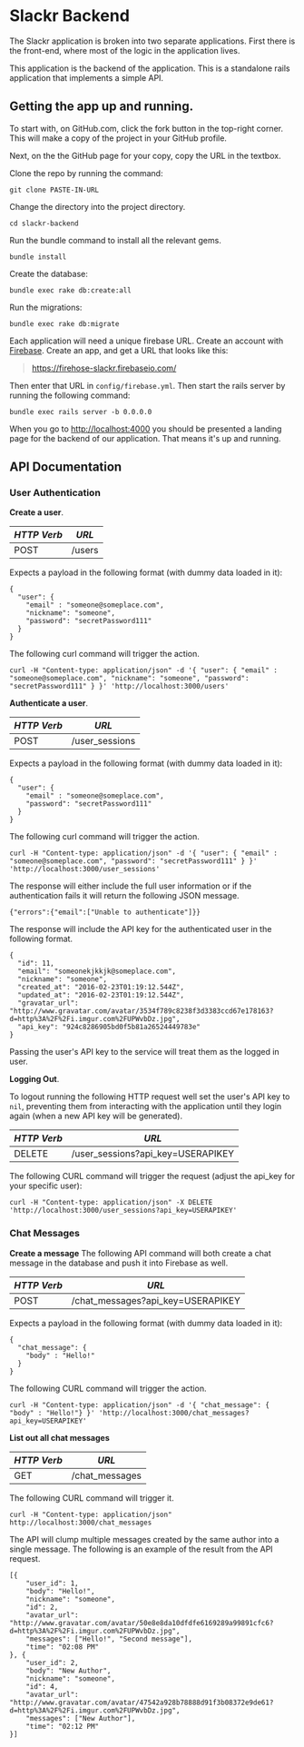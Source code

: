 # Slackr Backend

The Slackr application is broken into two separate applications.  First there is the front-end, where most of the logic in the application lives.

This application is the backend of the application.  This is a standalone rails application that implements a simple API.

## Getting the app up and running.

To start with, on GitHub.com, click the fork button in the top-right corner.  This will make a copy of the project in your GitHub profile.

Next, on the the GitHub page for your copy, copy the URL in the textbox.

Clone the repo by running the command:

```
git clone PASTE-IN-URL
```

Change the directory into the project directory.

```
cd slackr-backend
```

Run the bundle command to install all the relevant gems.

```
bundle install
```

Create the database:

```
bundle exec rake db:create:all
```

Run the migrations:

```
bundle exec rake db:migrate
```

Each application will need a unique firebase URL.  Create an account with [Firebase](https://www.firebase.com/).  Create an app, and get a URL that looks like this:

> https://firehose-slackr.firebaseio.com/

Then enter that URL in `config/firebase.yml`.  Then start the rails server by running the following command:

```
bundle exec rails server -b 0.0.0.0
```

When you go to [http://localhost:4000](http://localhost:4000) you should be presented a landing page for the backend of our application.  That means it's up and running.

## API Documentation

### User Authentication

**Create a user**.  

| *HTTP Verb* | *URL*         |
|-------------|:-------------:|
| POST        |  /users       |

Expects a payload in the following format (with dummy data loaded in it):

```
{
  "user": {
    "email" : "someone@someplace.com",
    "nickname": "someone",
    "password": "secretPassword111"
  }
}
```

The following curl command will trigger the action.

```
curl -H "Content-type: application/json" -d '{ "user": { "email" : "someone@someplace.com", "nickname": "someone", "password": "secretPassword111" } }' 'http://localhost:3000/users'
```

**Authenticate a user**.  


| *HTTP Verb* | *URL*           |
|-------------|:---------------:|
| POST        |  /user_sessions |

Expects a payload in the following format (with dummy data loaded in it):

```
{
  "user": {
    "email" : "someone@someplace.com",
    "password": "secretPassword111"
  }
}
```

The following curl command will trigger the action.

```
curl -H "Content-type: application/json" -d '{ "user": { "email" : "someone@someplace.com", "password": "secretPassword111" } }' 'http://localhost:3000/user_sessions'
```

The response will either include the full user information or if the authentication fails it will return the following JSON message.

```
{"errors":{"email":["Unable to authenticate"]}}
```

The response will include the API key for the authenticated user in the following format.

```
{
  "id": 11,
  "email": "someonekjkkjk@someplace.com",
  "nickname": "someone",
  "created_at": "2016-02-23T01:19:12.544Z",
  "updated_at": "2016-02-23T01:19:12.544Z",
  "gravatar_url": "http://www.gravatar.com/avatar/3534f789c8238f3d3383ccd67e178163?d=http%3A%2F%2Fi.imgur.com%2FUPWvbDz.jpg",
  "api_key": "924c8286905bd0f5b81a26524449783e"
}
```

Passing the user's API key to the service will treat them as the logged in user.

**Logging Out**.  

To logout running the following HTTP request well set the user's API key to `nil`, preventing them from interacting with the application until they login again (when a new API key will be generated).

| *HTTP Verb* | *URL*                              |
|-------------|:----------------------------------:|
| DELETE      |  /user_sessions?api_key=USERAPIKEY |

The following CURL command will trigger the request (adjust the api_key for your specific user):

```
curl -H "Content-type: application/json" -X DELETE 'http://localhost:3000/user_sessions?api_key=USERAPIKEY'
```
### Chat Messages

**Create a message**  The following API command will both create a chat message in the database and push it into Firebase as well.

| *HTTP Verb* | *URL*                              |
|-------------|:----------------------------------:|
| POST        |  /chat_messages?api_key=USERAPIKEY |

Expects a payload in the following format (with dummy data loaded in it):

```
{
  "chat_message": {
    "body" : "Hello!"
  }
}
```

The following CURL command will trigger the action.

```
curl -H "Content-type: application/json" -d '{ "chat_message": { "body" : "Hello!"} }' 'http://localhost:3000/chat_messages?api_key=USERAPIKEY'
```


**List out all chat messages**


| *HTTP Verb* | *URL*           |
|-------------|:---------------:|
| GET         |  /chat_messages |

The following CURL command will trigger it.

```
curl -H "Content-type: application/json" http://localhost:3000/chat_messages
```

The API will clump multiple messages created by the same author into a single message.  The following is an example of the result from the API request.

```
[{
	"user_id": 1,
	"body": "Hello!",
	"nickname": "someone",
	"id": 2,
	"avatar_url": "http://www.gravatar.com/avatar/50e8e8da10dfdfe6169289a99891cfc6?d=http%3A%2F%2Fi.imgur.com%2FUPWvbDz.jpg",
	"messages": ["Hello!", "Second message"],
	"time": "02:08 PM"
}, {
	"user_id": 2,
	"body": "New Author",
	"nickname": "someone",
	"id": 4,
	"avatar_url": "http://www.gravatar.com/avatar/47542a928b78888d91f3b08372e9de61?d=http%3A%2F%2Fi.imgur.com%2FUPWvbDz.jpg",
	"messages": ["New Author"],
	"time": "02:12 PM"
}]
```
